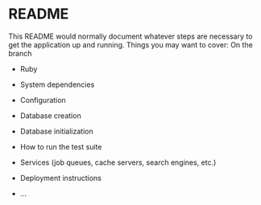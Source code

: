 # README

This README would normally document whatever steps are necessary to get the
application up and running.
Things you may want to cover:
On the branch
* Ruby

* System dependencies

* Configuration

* Database creation

* Database initialization

* How to run the test suite

* Services (job queues, cache servers, search engines, etc.)

* Deployment instructions

* ...
